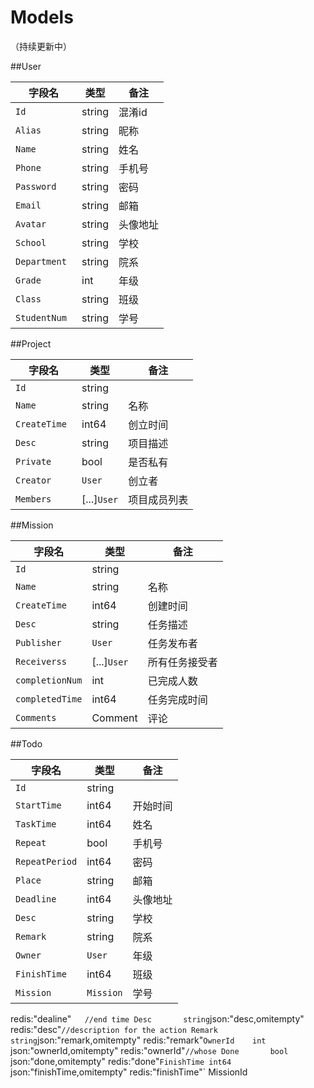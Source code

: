 # Models
（持续更新中）

##User

**字段名** | **类型** | **备注**
 ----------------|--------|------
 	`Id         `|string        | 混淆id
 	`Alias      `|string        | 昵称
 	`Name       `|string        | 姓名
 	`Phone      `|string        | 手机号
 	`Password   `|string        | 密码
 	`Email      `|string        | 邮箱
 	`Avatar     `|string        | 头像地址
 	`School     `|string        | 学校
 	`Department `|string        | 院系
  	`Grade      `|int           | 年级   
 	`Class      `|string        | 班级
 	`StudentNum `|string        | 学号
	

##Project

**字段名** | **类型** | **备注**
 ----------------|---------|----
 	`Id         `|string        |    
 	`Name       `|string        | 名称
 	`CreateTime `|int64         | 创立时间
 	`Desc       `|string        | 项目描述
 	`Private    `|bool          | 是否私有
 	`Creator    `|`User`        | 创立者
 	`Members    `|[...]`User`   | 项目成员列表
 	
 
 ##Mission

**字段名** | **类型** | **备注**
 ----------------|--------|------
 	`Id         `|string        |    
 	`Name       `|string        | 名称
 	`CreateTime `|int64         | 创建时间
 	`Desc       `|string        | 任务描述
 	`Publisher  `|`User`        | 任务发布者
 	`Receiverss `|[...]`User`   | 所有任务接受者
 	`completionNum`|int         | 已完成人数
 	`completedTime`|int64       | 任务完成时间
 	`Comments   `|Comment       | 评论
 	
 	
 ##Todo

**字段名** | **类型** | **备注**
 ----------------|---------|----
 	`Id         `|string        |
 	`StartTime  `|int64         | 开始时间
 	`TaskTime   `|int64        | 姓名
 	`Repeat     `|bool        | 手机号
 	`RepeatPeriod`|int64        | 密码
 	`Place      `|string        | 邮箱
 	`Deadline   `|int64        | 头像地址
 	`Desc       `|string        | 学校
 	`Remark     `|string        | 院系
  	`Owner      `|`User`           | 年级   
 	`FinishTime `|int64        | 班级
 	`Mission    `|`Mission`        | 学号
 	
 	
 	
  redis:"dealine"`    //end time
	Desc       string `json:"desc,omitempty" redis:"desc"` //description for the action
	Remark     string `json:"remark,omitempty" redis:"remark"`
	OwnerId    int    `json:"ownerId,omitempty" redis:"ownerId"` //whose
	Done       bool   `json:"done,omitempty" redis:"done"`
	FinishTime int64  `json:"finishTime,omitempty" redis:"finishTime"`
	MissionId